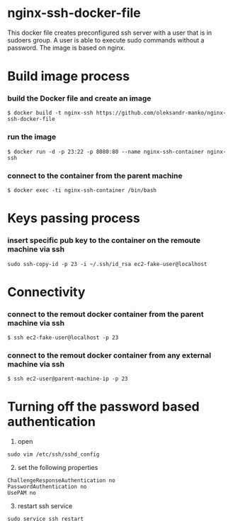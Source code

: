 # nginx-ssh-docker-file
This docker file creates preconfigured ssh server with a user that is in sudoers group. A user is able to execute sudo commands without a password. The image is based on nginx.

# Build image process
### build the Docker file and create an image
```console
$ docker build -t nginx-ssh https://github.com/oleksandr-manko/nginx-ssh-docker-file
```

### run the image
```console
$ docker run -d -p 23:22 -p 8080:80 --name nginx-ssh-container nginx-ssh
```

### connect to the container from the parent machine
```console
$ docker exec -ti nginx-ssh-container /bin/bash
```
# Keys passing process
### insert specific pub key to the container on the remoute machine via ssh
```console
sudo ssh-copy-id -p 23 -i ~/.ssh/id_rsa ec2-fake-user@localhost
```

# Connectivity
### connect to the remout docker container from the parent machine via ssh
```console
$ ssh ec2-fake-user@localhost -p 23
```

### connect to the remout docker container from any external machine via ssh
```console
$ ssh ec2-user@parent-machine-ip -p 23
```
# Turning off the password based authentication
1) open
```console
sudo vim /etc/ssh/sshd_config
```

2) set the following properties 
```console
ChallengeResponseAuthentication no
PasswordAuthentication no
UsePAM no
```

3) restart ssh service
```console
sudo service ssh restart
```
